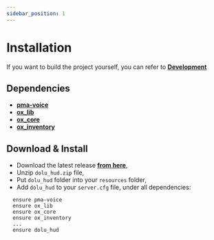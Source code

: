 ```yaml
---
sidebar_position: 1
---
```


# Installation

If you want to build the project yourself, you can refer to **[Development](https://dolutattoo.github.io/docs/dolu_hud/development)**

## Dependencies

- **[pma-voice](https://github.com/AvarianKnight/pma-voice/releases/latest)**
- **[ox_lib](https://github.com/overextended/ox_lib/releases/latest)**
- **[ox_core](https://github.com/overextended/ox_lib/releases/latest)**
- **[ox_inventory](https://github.com/overextended/ox_inventory/releases/latest)**

## Download & Install

- Download the latest release **[from here](https://github.com/dolutattoo/dolu_hud/releases/latest)**,
- Unzip `dolu_hud.zip` file,
- Put `dolu_hud` folder into your `resources` folder,
- Add `dolu_hud` to your `server.cfg` file, under all dependencies:
```
  ensure pma-voice
  ensure ox_lib
  ensure ox_core
  ensure ox_inventory
  ...
  ensure dolu_hud
```